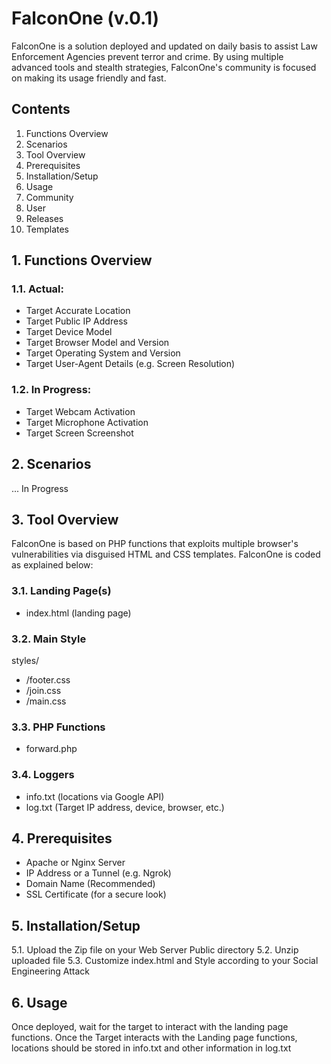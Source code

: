 # FalconOne (v.0.1)

FalconOne is a solution deployed and updated on daily basis to assist Law Enforcement Agencies prevent terror and crime. By using multiple advanced tools and stealth strategies, FalconOne's community is focused on making its usage friendly and fast.

## Contents

1. Functions Overview
2. Scenarios
3. Tool Overview
4. Prerequisites
5. Installation/Setup
6. Usage
7. Community
8. User
9. Releases
10. Templates


## 1. Functions Overview

### 1.1. Actual:

- Target Accurate Location
- Target Public IP Address
- Target Device Model
- Target Browser Model and Version
- Target Operating System and Version
- Target User-Agent Details (e.g. Screen Resolution)

### 1.2. In Progress:

- Target Webcam Activation
- Target Microphone Activation
- Target Screen Screenshot


## 2. Scenarios

... In Progress


## 3. Tool Overview

FalconOne is based on PHP functions that exploits multiple browser's vulnerabilities via disguised HTML and CSS templates.
FalconOne is coded as explained below:

### 3.1. Landing Page(s)

- index.html (landing page)

### 3.2. Main Style

styles/
- /footer.css
- /join.css
- /main.css

### 3.3. PHP Functions

- forward.php

### 3.4. Loggers

- info.txt (locations via Google API)
- log.txt (Target IP address, device, browser, etc.)


## 4. Prerequisites

- Apache or Nginx Server
- IP Address or a Tunnel (e.g. Ngrok)
- Domain Name (Recommended)
- SSL Certificate (for a secure look)


## 5. Installation/Setup

5.1. Upload the Zip file on your Web Server Public directory
5.2. Unzip uploaded file
5.3. Customize index.html and Style according to your Social Engineering Attack


## 6. Usage

Once deployed, wait for the target to interact with the landing page functions.
Once the Target interacts with the Landing page functions, locations should be stored in info.txt and other information in log.txt

